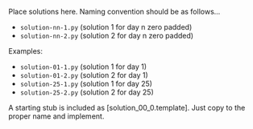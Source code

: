 Place solutions here.  Naming convention should be as follows...

- `solution-nn-1.py` (solution 1 for day n zero padded)
- `solution-nn-2.py` (solution 2 for day n zero padded)

Examples:

- `solution-01-1.py` (solution 1 for day 1)
- `solution-01-2.py` (solution 2 for day 1)
- `solution-25-1.py` (solution 1 for day 25)
- `solution-25-2.py` (solution 2 for day 25)

A starting stub is included as [solution_00_0.template]. Just copy to the proper name and implement.
